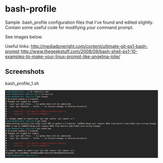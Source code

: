 bash-profile
============

Sample .bash_profile configuration files that I've found and edited slightly. Contain some useful code for modifying your command prompt.

See images below.

Useful links:
http://mediadoneright.com/content/ultimate-git-ps1-bash-prompt
http://www.thegeekstuff.com/2008/09/bash-shell-ps1-10-examples-to-make-your-linux-prompt-like-angelina-jolie/

## Screenshots

bash_profile_1.sh

![](/Screenshots/bash_profile_1_screenshot.png)